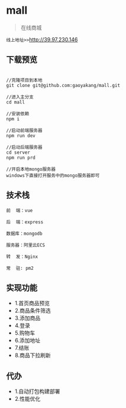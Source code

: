 # mall

> 在线商城

`线上地址>>`http://39.97.230.146

## 下载预览

```

//克隆项目到本地
git clone git@github.com:gaoyakang/mall.git

//进入主分支
cd mall

//安装依赖
npm i

//启动前端服务器
npm run dev

//启动后端服务器
cd server
npm run prd

//开启本地mongo服务器
windows下直接打开服务中的mongo服务器即可

```

## 技术栈

```
前  端：vue

后  端：express

数据库：mongodb

服务器：阿里云ECS

转  发：Nginx

常  驻: pm2

```

## 实现功能
- 1.首页商品预览
- 2.商品条件筛选
- 3.添加商品
- 4.登录
- 5.购物车
- 6.添加地址
- 7.结账
- 8.商品下拉刷新


## 代办
- 1.自动打包构建部署
- 2.性能优化












